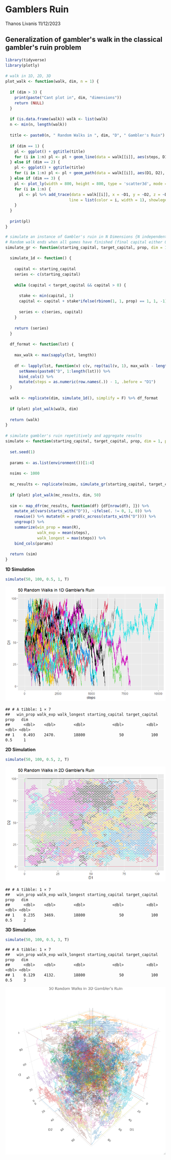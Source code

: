 Gamblers Ruin
================
Thanos Livanis
11/12/2023

## Generalization of gambler's walk in the classical gambler's ruin problem

``` r
library(tidyverse)
library(plotly)

# walk in 1D, 2D, 3D
plot_walk <- function(walk, dim, n = 1) {
  
  if (dim > 3) {
    print(paste("Cant plot in", dim, "dimensions"))
    return (NULL)
  }
  
  if (is.data.frame(walk)) walk <- list(walk)
  n <- min(n, length(walk))

  title <- paste0(n, " Random Walks in ", dim, "D", " Gambler's Ruin")
  
  if (dim == 1) {
    pl <- ggplot() + ggtitle(title)
    for (i in 1:n) pl <- pl + geom_line(data = walk[[i]], aes(steps, D1), color = i) 
  } else if (dim == 2) {
    pl <- ggplot() + ggtitle(title)
    for (i in 1:n) pl <- pl + geom_path(data = walk[[i]], aes(D1, D2), color = i)
  } else if (dim == 3) {
    pl <- plot_ly(width = 800, height = 800, type = 'scatter3d', mode = 'lines') %>% layout(title = title)
    for (i in 1:n) {
      pl <- pl %>% add_trace(data = walk[[i]], x = ~D1, y = ~D2, z = ~D3,
                            line = list(color = i, width = 1), showlegend = F)
    }
  }

  print(pl)
}
```

``` r
# simulate an instance of Gambler's ruin in N Dimensions {N independent Games}
# Random walk ends when all games have finished (final capital either 0 or M)
simulate_gr <- function(starting_capital, target_capital, prop, dim = 1, plot = F) {
  
  simulate_1d <- function() {
    
    capital <- starting_capital
    series <- c(starting_capital)
    
    while (capital < target_capital && capital > 0) {
      
      stake <- min(capital, 1)
      capital <- capital + stake*ifelse(rbinom(1, 1, prop) == 1, 1, -1)
      
      series <- c(series, capital)
    }
    
    return (series)
  }

  df_format <- function(lst) {
    
    max_walk <- max(sapply(lst, length))

    df <- lapply(lst, function(v) c(v, rep(tail(v, 1), max_walk - length(v)))) %>% 
      setNames(paste0("D", 1:length(lst))) %>%
      bind_cols() %>%
      mutate(steps = as.numeric(row.names(.)) - 1, .before = "D1")
  }
  
  walk <- replicate(dim, simulate_1d(), simplify = F) %>% df_format

  if (plot) plot_walk(walk, dim)
  
  return (walk)
}

# simulate gambler's ruin repetitively and aggregate results 
simulate <- function(starting_capital, target_capital, prop, dim = 1, plot = F) {
  
  set.seed(1)
  
  params <- as.list(environment())[1:4]
  
  nsims <- 1000

  mc_results <- replicate(nsims, simulate_gr(starting_capital, target_capital, prop, dim), simplify = F) 
  
  if (plot) plot_walk(mc_results, dim, 50)
    
  sim <- map_dfr(mc_results, function(df) {df[nrow(df), ]}) %>%
    mutate_at(vars(starts_with("D")), ~ifelse(. != 0, 1, 0)) %>%
    rowwise() %>% mutate(R = prod(c_across(starts_with("D")))) %>%
    ungroup() %>% 
    summarize(win_prop = mean(R), 
              walk_exp = mean(steps), 
              walk_longest = max(steps)) %>%
    bind_cols(params) 
  
  return (sim)
}
```

**1D Simulation**

``` r
simulate(50, 100, 0.5, 1, T)
```

![](gamblers-walk_files/figure-gfm/1d-1.png)<!-- -->

    ## # A tibble: 1 × 7
    ##   win_prop walk_exp walk_longest starting_capital target_capital  prop   dim
    ##      <dbl>    <dbl>        <dbl>            <dbl>          <dbl> <dbl> <dbl>
    ## 1    0.493    2470.        18800               50            100   0.5     1

**2D Simulation**

``` r
simulate(50, 100, 0.5, 2, T)
```

![](gamblers-walk_files/figure-gfm/2d-1.png)<!-- -->

    ## # A tibble: 1 × 7
    ##   win_prop walk_exp walk_longest starting_capital target_capital  prop   dim
    ##      <dbl>    <dbl>        <dbl>            <dbl>          <dbl> <dbl> <dbl>
    ## 1    0.235    3469.        18800               50            100   0.5     2

**3D Simulation**

``` r
simulate(50, 100, 0.5, 3, T)
```

    ## # A tibble: 1 × 7
    ##   win_prop walk_exp walk_longest starting_capital target_capital  prop   dim
    ##      <dbl>    <dbl>        <dbl>            <dbl>          <dbl> <dbl> <dbl>
    ## 1    0.129    4132.        18800               50            100   0.5     3

![](gamblers-walk_files/figure-gfm/3d-1.png)
